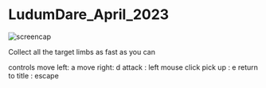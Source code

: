 # LudumDare_April_2023

![screencap](https://user-images.githubusercontent.com/21060636/235439745-667a1009-5c5b-4878-a486-b7df8061bc59.png)

Collect all the target limbs as fast as you can

controls
move left: a
move right: d
attack : left mouse click
pick up : e
return to title : escape
